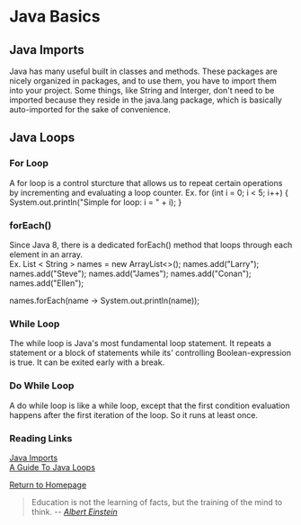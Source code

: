 # Java Basics
 
  
## Java Imports
Java has many useful built in classes and methods. These packages are nicely organized in packages, and to use them, you have to import them into your project. Some things, like String and Interger, don't need to be imported because they reside in the java.lang package, which is basically auto-imported for the sake of convenience.  

## Java Loops
### For Loop
A for loop is a control sturcture that allows us to repeat certain operations by incrementing and evaluating a loop counter. Ex.
for (int i = 0; i < 5; i++) {
    System.out.println("Simple for loop: i = " + i);
}
### forEach()
Since Java 8, there is a dedicated forEach() method that loops through each element in an array.  
Ex.
List < String > names = new ArrayList<>();
names.add("Larry");
names.add("Steve");
names.add("James");
names.add("Conan");
names.add("Ellen");
 
names.forEach(name -> System.out.println(name));

### While Loop
The while loop is Java's most fundamental loop statement. It repeats a statement or a block of statements while its' controlling Boolean-expression is true. It can be exited early with a break.

### Do While Loop
A do while loop is like a while loop, except that the first condition evaluation happens after the first iteration of the loop. So it runs at least once.  




### Reading Links
[Java Imports](https://howtoprogramwithjava.com/java-imports/)<br>
[A Guide To Java Loops](https://www.baeldung.com/java-loops)<br>


[Return to Homepage](https://claudiobailon.github.io/reading-notes/401.html)


 
>Education is not the learning of facts,
>but the training of the mind to think.
> -- <cite>[Albert Einstein][1]</cite>

[1]:https://www.goodreads.com/quotes/6137386-education-is-not-the-learning-of-facts-but-the-training 